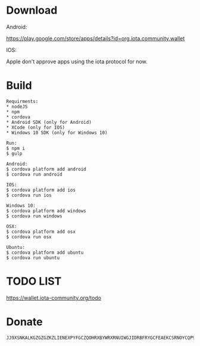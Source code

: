 # Download
Android:

https://play.google.com/store/apps/details?id=org.iota.community.wallet

IOS:

Apple don't approve apps using the iota protocol for now.

# Build
	Requirments:
	* nodeJS
	* npm
	* cordova
	* Android SDK (only for Android)
	* XCode (only for IOS)
	* Windows 10 SDK (only for Windows 10)
	
	Run:
	$ npm i
	$ gulp
	
	Android:
	$ cordova platform add android
	$ cordova run android
	
	IOS:
	$ cordova platform add ios
	$ cordova run ios
	
	Windows 10:
	$ cordova platform add windows
	$ cordova run windows
	
	OSX:
	$ cordova platform add osx
	$ cordova run osx

	Ubuntu:
	$ cordova platform add ubuntu
	$ cordova run ubuntu

# TODO LIST
https://wallet.iota-community.org/todo
# Donate
	JJ9XSNKALKGZGZGZKZLIENEXPYFGCZQOHRXBYWRXRNUIWGJIDRBFRYGCFEAEKCSRNOYCQP9HFZDFKOWZDFDFOFVFGW
